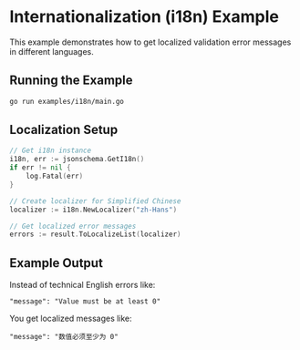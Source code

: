 # Internationalization (i18n) Example

This example demonstrates how to get localized validation error messages in different languages.

## Running the Example

```bash
go run examples/i18n/main.go
```

## Localization Setup

```go
// Get i18n instance
i18n, err := jsonschema.GetI18n()
if err != nil {
    log.Fatal(err)
}

// Create localizer for Simplified Chinese
localizer := i18n.NewLocalizer("zh-Hans")

// Get localized error messages
errors := result.ToLocalizeList(localizer)
```

## Example Output

Instead of technical English errors like:
```
"message": "Value must be at least 0"
```

You get localized messages like:
```
"message": "数值必须至少为 0"
```

